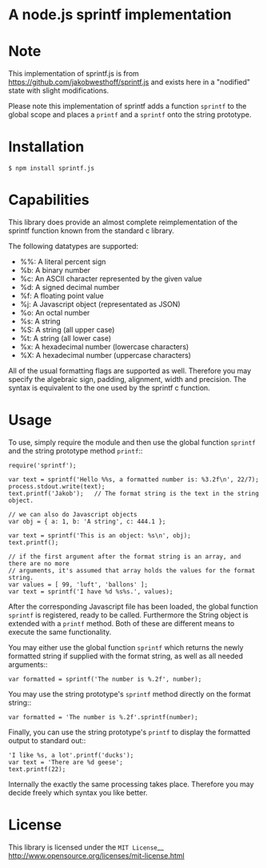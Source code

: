 A node.js sprintf implementation
================================

Note
====

This implementation of sprintf.js is from https://github.com/jakobwesthoff/sprintf.js
and exists here in a "nodified" state with slight modifications.

Please note this implementation of sprintf adds a function ``sprintf`` to the global
scope and places a ``printf`` and a ``sprintf`` onto the string prototype.

Installation
============

    $ npm install sprintf.js

Capabilities
============

This library does provide an almost complete reimplementation of the sprintf
function known from the standard c library.

The following datatypes are supported:

* %%: A literal percent sign
* %b: A binary number
* %c: An ASCII character represented by the given value
* %d: A signed decimal number
* %f: A floating point value
* %j: A Javascript object (representated as JSON)
* %o: An octal number
* %s: A string
* %S: A string (all upper case)
* %t: A string (all lower case)
* %x: A hexadecimal number (lowercase characters)
* %X: A hexadecimal number (uppercase characters)


All of the usual formatting flags are supported as well. Therefore you may
specify the algebraic sign, padding, alignment, width and precision. The syntax
is equivalent to the one used by the sprintf c function.


Usage
=====

To use, simply require the module and then use the global function ``sprintf`` and
the string prototype method ``printf``::

    require('sprintf');

    var text = sprintf('Hello %%s, a formatted number is: %3.2f\n', 22/7);
    process.stdout.write(text);
    text.printf('Jakob');   // The format string is the text in the string object.

    // we can also do Javascript objects
    var obj = { a: 1, b: 'A string', c: 444.1 };

    var text = sprintf('This is an object: %s\n', obj);
    text.printf();

    // if the first argument after the format string is an array, and there are no more
    // arguments, it's assumed that array holds the values for the format string.
    var values = [ 99, 'luft', 'ballons' ];
    var text = sprintf('I have %d %s%s.', values);


After the corresponding Javascript file has been loaded, the global function
``sprintf`` is registered, ready to be called. Furthermore the String object is
extended with a ``printf`` method. Both of these are different means to execute
the same functionality.

You may either use the global function ``sprintf`` which returns the newly
formatted string if supplied with the format string, as well as all needed
arguments::

    var formatted = sprintf('The number is %.2f', number);

You may use the string prototype's ``sprintf`` method directly on the format string::

    var formatted = 'The number is %.2f'.sprintf(number);

Finally, you can use the string prototype's ``printf`` to display the formatted
output to standard out::

    'I like %s, a lot'.printf('ducks');
    var text = 'There are %d geese';
    text.printf(22);

Internally the exactly the same processing takes place. Therefore you may
decide freely which syntax you like better.


License
=======

This library is licensed under the `MIT License`__
http://www.opensource.org/licenses/mit-license.html
